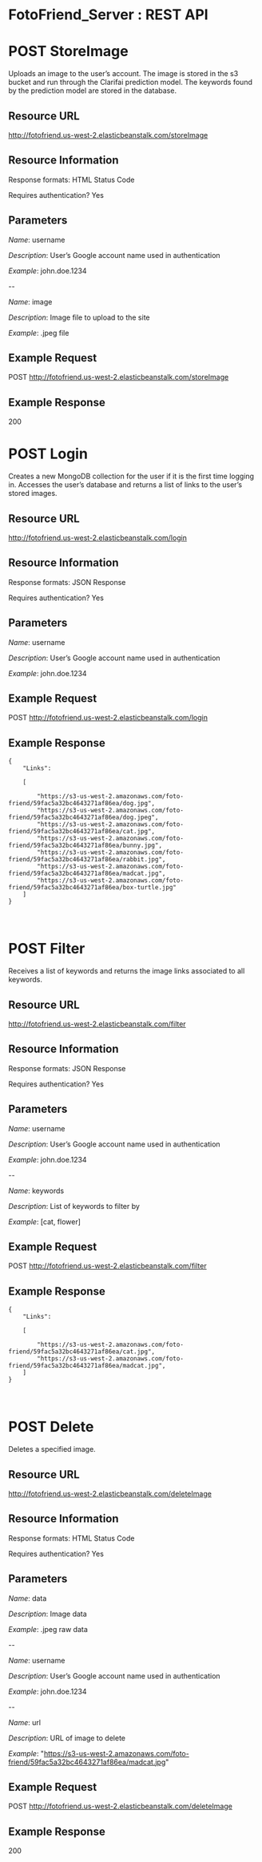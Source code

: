 # FotoFriend_Server : REST API

# **POST StoreImage**
Uploads an image to the user’s account. The image is stored in the s3 bucket and run through the Clarifai prediction model. The keywords found by the prediction model are stored in the database.

## **Resource URL**
http://fotofriend.us-west-2.elasticbeanstalk.com/storeImage

## **Resource Information**
Response formats: HTML Status Code

Requires authentication? Yes

## **Parameters**
*Name*: username

*Description*: User’s Google account name used in authentication

*Example*: john.doe.1234

--

*Name*: image

*Description*: Image file to upload to the site

*Example*: .jpeg file

## **Example Request**
POST http://fotofriend.us-west-2.elasticbeanstalk.com/storeImage

## **Example Response**
200
 

# **POST Login**
Creates a new MongoDB collection for the user if it is the first time logging in. Accesses the user’s database and returns a list of links to the user’s stored images.

## **Resource URL**

http://fotofriend.us-west-2.elasticbeanstalk.com/login

## **Resource Information**
Response formats: JSON Response

Requires authentication? 	Yes

## **Parameters**
*Name*: username

*Description*: User’s Google account name used in authentication

*Example*: john.doe.1234

## **Example Request**
POST http://fotofriend.us-west-2.elasticbeanstalk.com/login

## **Example Response**
```
{
    "Links": 

    [

        "https://s3-us-west-2.amazonaws.com/foto-friend/59fac5a32bc4643271af86ea/dog.jpg",
        "https://s3-us-west-2.amazonaws.com/foto-friend/59fac5a32bc4643271af86ea/dog.jpeg",
        "https://s3-us-west-2.amazonaws.com/foto-friend/59fac5a32bc4643271af86ea/cat.jpg",
        "https://s3-us-west-2.amazonaws.com/foto-friend/59fac5a32bc4643271af86ea/bunny.jpg",
        "https://s3-us-west-2.amazonaws.com/foto-friend/59fac5a32bc4643271af86ea/rabbit.jpg",
        "https://s3-us-west-2.amazonaws.com/foto-friend/59fac5a32bc4643271af86ea/madcat.jpg",
        "https://s3-us-west-2.amazonaws.com/foto-friend/59fac5a32bc4643271af86ea/box-turtle.jpg"
    ]
}
```
 
# **POST Filter**
Receives a list of keywords and returns the image links associated to all keywords.

##  **Resource URL**
http://fotofriend.us-west-2.elasticbeanstalk.com/filter

## **Resource Information**
Response formats: JSON Response

Requires authentication? Yes

## **Parameters**
*Name*: username

*Description*: User’s Google account name used in authentication

*Example*: john.doe.1234

--

*Name*: keywords

*Description*: List of keywords to filter by

*Example*: [cat, flower]


## **Example Request**
POST http://fotofriend.us-west-2.elasticbeanstalk.com/filter

## **Example Response**
```
{
    "Links": 

    [

        "https://s3-us-west-2.amazonaws.com/foto-friend/59fac5a32bc4643271af86ea/cat.jpg",
        "https://s3-us-west-2.amazonaws.com/foto-friend/59fac5a32bc4643271af86ea/madcat.jpg",
    ]
}
```
 
# **POST Delete**
Deletes a specified image.

## **Resource URL**
http://fotofriend.us-west-2.elasticbeanstalk.com/deleteImage

## **Resource Information**
Response formats: HTML Status Code

Requires authentication? Yes

## **Parameters**
*Name*: data

*Description*: Image data

*Example*: .jpeg raw data

--

*Name*: username

*Description*: User’s Google account name used in authentication

*Example*: john.doe.1234

--

*Name*: url

*Description*: URL of image to delete

*Example*: 							"https://s3-us-west-2.amazonaws.com/foto-friend/59fac5a32bc4643271af86ea/madcat.jpg"

## **Example Request**
POST http://fotofriend.us-west-2.elasticbeanstalk.com/deleteImage

## **Example Response**
200

